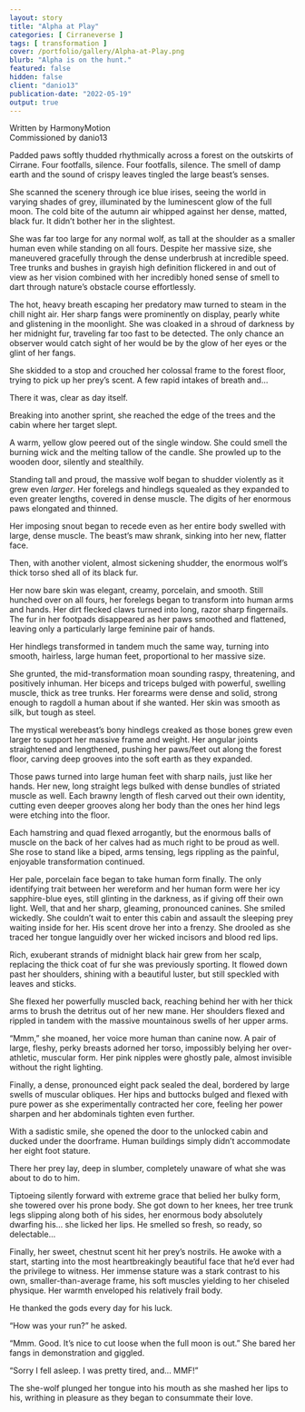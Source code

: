 ```yaml
---
layout: story
title: "Alpha at Play"
categories: [ Cirraneverse ]
tags: [ transformation ]
cover: /portfolio/gallery/Alpha-at-Play.png
blurb: "Alpha is on the hunt."
featured: false
hidden: false
client: "danio13"
publication-date: "2022-05-19"
output: true
---
```



Written by HarmonyMotion  
Commissioned by danio13

Padded paws softly thudded rhythmically across a forest on the outskirts of Cirrane. Four footfalls, silence. Four footfalls, silence. The smell of damp earth and the sound of crispy leaves tingled the large beast’s senses.

She scanned the scenery through ice blue irises, seeing the world in varying shades of grey, illuminated by the luminescent glow of the full moon. The cold bite of the autumn air whipped against her dense, matted, black fur. It didn’t bother her in the slightest.

She was far too large for any normal wolf, as tall at the shoulder as a smaller human even while standing on all fours. Despite her massive size, she  maneuvered gracefully through the dense underbrush at incredible speed. Tree trunks and bushes in grayish high definition flickered in and out of view as her vision combined with her incredibly honed sense of smell to dart through nature’s obstacle course effortlessly.

The hot, heavy breath escaping her predatory maw turned to steam in the chill night air. Her sharp fangs were prominently on display, pearly white and glistening in the moonlight. She was cloaked in a shroud of darkness by her midnight fur, traveling far too fast to be detected. The only chance an observer would catch sight of her would be by the glow of her eyes or the glint of her fangs.

She skidded to a stop and crouched her colossal frame to the forest floor, trying to pick up her prey’s scent. A few rapid intakes of breath and...

There it was, clear as day itself.

Breaking into another sprint, she reached the edge of the trees and the cabin where her target slept.

A warm, yellow glow peered out of the single window. She could smell the burning wick and the melting tallow of the candle. She prowled up to the wooden door, silently and stealthily.

Standing tall and proud, the massive wolf began to shudder violently as it grew even _larger_. Her forelegs and hindlegs squealed as they expanded to even greater lengths, covered in dense muscle. The digits of her enormous paws elongated and thinned.

Her imposing snout began to recede even as her entire body swelled with large, dense muscle. The beast’s maw shrank, sinking into her new, flatter face.

Then, with another violent, almost sickening shudder, the enormous wolf’s thick torso shed all of its black fur.

Her now bare skin was elegant, creamy, porcelain, and smooth. Still hunched over on all fours, her forelegs began to transform into human arms and hands. Her dirt flecked claws turned into long, razor sharp fingernails. The fur in her footpads disappeared as her paws smoothed and flattened, leaving only a particularly large feminine pair of hands.

Her hindlegs transformed in tandem much the same way, turning into smooth, hairless, large human feet, proportional to her massive size.

She grunted, the mid-transformation moan sounding raspy, threatening, and positively inhuman. Her biceps and triceps bulged with powerful, swelling muscle, thick as tree trunks. Her forearms were dense and solid, strong enough to ragdoll a human about if she wanted. Her skin was smooth as silk, but tough as steel.

The mystical werebeast’s bony hindlegs creaked as those bones grew even larger to support her massive frame and weight. Her angular joints straightened and lengthened, pushing her paws/feet out along the forest floor, carving deep grooves into the soft earth as they expanded.

Those paws turned into large human feet with sharp nails, just like her hands. Her new, long straight legs bulked with dense bundles of striated muscle as well. Each brawny length of flesh carved out their own identity, cutting even deeper grooves along her body than the ones her hind legs were etching into the floor.

Each hamstring and quad flexed arrogantly, but the enormous balls of muscle on the back of her calves had as much right to be proud as well. She rose to stand like a biped, arms tensing, legs rippling as the painful, enjoyable transformation continued.

Her pale, porcelain face began to take human form finally. The only identifying trait between her wereform and her human form were her icy sapphire-blue eyes, still glinting in the darkness, as if giving off their own light. Well, that and her sharp, gleaming, pronounced canines. She smiled wickedly. She couldn’t wait to enter this cabin and assault the sleeping prey waiting inside for her. His scent drove her into a frenzy. She drooled as she traced her tongue languidly over her wicked incisors and blood red lips.

Rich, exuberant strands of midnight black hair grew from her scalp, replacing the thick coat of fur she was previously sporting. It flowed down past her shoulders, shining with a beautiful luster, but still speckled with leaves and sticks.

She flexed her powerfully muscled back, reaching behind her with her thick arms to brush the detritus out of her new mane. Her shoulders flexed and rippled in tandem with the massive mountainous swells of her upper arms.

“Mmm,” she moaned, her voice more human than canine now. A pair of large, fleshy, perky breasts adorned her torso, impossibly belying her over-athletic, muscular form. Her pink nipples were ghostly pale, almost invisible without the right lighting.

Finally, a dense, pronounced eight pack sealed the deal, bordered by large swells of muscular obliques. Her hips and buttocks bulged and flexed with pure power as she experimentally contracted her core, feeling her power sharpen and her abdominals tighten even further.

With a sadistic smile, she opened the door to the unlocked cabin and ducked under the doorframe. Human buildings simply didn’t accommodate her eight foot stature.

There her prey lay, deep in slumber, completely unaware of what she was about to do to him.

Tiptoeing silently forward with extreme grace that belied her bulky form, she towered over his prone body. She got down to her knees, her tree trunk legs slipping along both of his sides, her enormous body absolutely dwarfing his… she licked her lips. He smelled so fresh, so ready, so delectable...

Finally, her sweet, chestnut scent hit her prey’s nostrils. He awoke with a start, starting into the most heartbreakingly beautiful face that he’d ever had the privilege to witness. Her immense stature was a stark contrast to his own, smaller-than-average frame, his soft muscles yielding to her chiseled physique. Her warmth enveloped his relatively frail body.

He thanked the gods every day for his luck.

“How was your run?” he asked.

“Mmm. Good. It’s nice to cut loose when the full moon is out.” She bared her fangs in demonstration and giggled.

“Sorry I fell asleep. I was pretty tired, and… MMF!”

The she-wolf plunged her tongue into his mouth as she mashed her lips to his, writhing in pleasure as they began to consummate their love.

